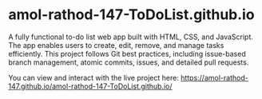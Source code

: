 # amol-rathod-147-ToDoList.github.io
 A fully functional to-do list web app built with HTML, CSS, and JavaScript. The app enables users to create, edit, remove, and manage tasks efficiently. This project follows Git best practices, including issue-based branch management, atomic commits, issues, and detailed pull requests.


You can view and interact with the live project here:   https://amol-rathod-147.github.io/amol-rathod-147-ToDoList.github.io/
